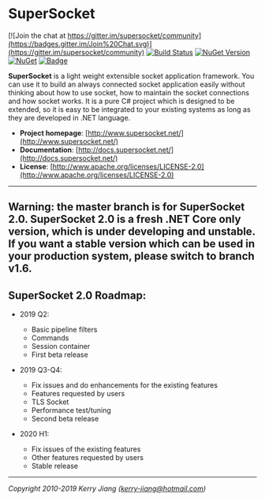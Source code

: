 # SuperSocket

[![Join the chat at https://gitter.im/supersocket/community](https://badges.gitter.im/Join%20Chat.svg)](https://gitter.im/supersocket/community)
[![Build Status](https://travis-ci.org/kerryjiang/SuperSocket.svg?branch=master)](https://travis-ci.org/kerryjiang/SuperSocket)
[![NuGet Version](https://img.shields.io/nuget/v/SuperSocket.svg?style=flat)](https://www.nuget.org/packages/SuperSocket/)
[![NuGet](https://img.shields.io/nuget/dt/SuperSocket.svg)](https://www.nuget.org/packages/SuperSocket)
[![Badge](https://img.shields.io/badge/link-996.icu-red.svg)](https://996.icu/#/en_US)


**SuperSocket** is a light weight extensible socket application framework. You can use it to build an always connected socket application easily without thinking about how to use socket, how to maintain the socket connections and how socket works. It is a pure C# project which is designed to be extended, so it is easy to be integrated to your existing systems as long as they are developed in .NET language.


- **Project homepage**:		[http://www.supersocket.net/](http://www.supersocket.net/)
- **Documentation**:		[http://docs.supersocket.net/](http://docs.supersocket.net/)
- **License**: 				[http://www.apache.org/licenses/LICENSE-2.0](http://www.apache.org/licenses/LICENSE-2.0)


---

## Warning: the master branch is for SuperSocket 2.0. SuperSocket 2.0 is a fresh .NET Core only version, which is under developing and unstable. If you want a stable version which can be used in your production system, please switch to branch v1.6. ##


## SuperSocket 2.0 Roadmap:

- 2019 Q2:
    - Basic pipeline filters
    - Commands
    - Session container
    - First beta release

- 2019 Q3-Q4:
    - Fix issues and do enhancements for the existing features
    - Features requested by users
    - TLS Socket
    - Performance test/tuning
    - Second beta release

- 2020 H1:
    - Fix issues of the existing features
    - Other features requested by users
    - Stable release

---

*Copyright 2010-2019 Kerry Jiang (kerry-jiang@hotmail.com)*